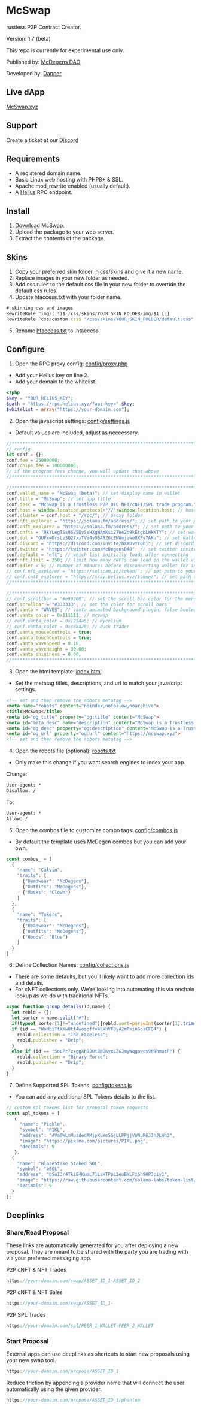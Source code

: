 # McSwap
rustless P2P Contract Creator.

Version: 1.7 (beta)

This repo is currently for experimental use only.

Published by: [McDegens DAO](https://discord.com/invite/hXXDvYTQhj)

Developed by: [Dapper](https://twitter.com/SolDapper)

## Live dApp
[McSwap.xyz](https://mcswap.xyz)

## Support
Create a ticket at our [Discord](https://discord.com/invite/hXXDvYTQhj)

## Requirements
* A registered domain name.
* Basic Linux web hosting with PHP8+ & SSL.
* Apache mod_rewrite enabled (usually default).
* A [Helius](https://www.helius.dev) RPC endpoint.

## Install
1. [Download](https://github.com/McDegens-DAO/McSwap/archive/refs/heads/main.zip) McSwap.
2. Upload the package to your web server.
3. Extract the contents of the package.

## Skins
1. Copy your preferred skin folder in [css/skins](https://github.com/McDegens-DAO/McSwap/tree/main/css/skins) and give it a new name.
2. Replace images in your new folder as needed.
3. Add css rules to the default.css file in your new folder to override the default css rules.
4. Update htaccess.txt with your folder name.
```javascript
# skinning css and images
RewriteRule ^img/(.*)$ /css/skins/YOUR_SKIN_FOLDER/img/$1 [L]
RewriteRule ^css/custom.css$ "/css/skins/YOUR_SKIN_FOLDER/default.css" [L]
```
5. Rename [htaccess.txt](https://github.com/McDegens-DAO/McSwap/blob/main/htaccess.txt) to .htaccess

## Configure
1. Open the RPC proxy config: [config/proxy.php](https://github.com/McDegens-DAO/McSwap/blob/main/config/proxy.php)
* Add your Helius key on line 2.
* Add your domain to the whitelist.
```php
<?php
$key = "YOUR_HELIUS_KEY";
$path = "https://rpc.helius.xyz/?api-key=".$key;
$whitelist = array("https://your-domain.com");
```

2. Open the javascript settings: [config/settings.js](https://github.com/McDegens-DAO/McSwap/blob/main/config/settings.js)
* Default values are included, adjust as neccessary.
```javascript
//************************************************************************************
// config
let conf = {};
conf.fee = 25000000;
conf.chips_fee = 100000000;
// if the program fees change, you will update that above
//************************************************************************************

//************************************************************************************
conf.wallet_name = "McSwap (beta)"; // set display name in wallet
conf.title = "McSwap"; // set app title
conf.desc = "McSwap is a Trustless P2P OTC NFT/cNFT/SPL trade program.";
conf.host = window.location.protocol+"//"+window.location.host; // host domain
conf.cluster = conf.host + "/rpc/"; // proxy folder
conf.nft_explorer = "https://solana.fm/address/"; // set path to your preferred nft explorer 
conf.cnft_explorer = "https://solana.fm/address/"; // set path to your preferred cnft explorer 
conf.cnfts = "9kYLegTSs9SVSQvSsHXgWAmKsi27We2d9kEtgbLWkKTY"; // set wallet you wish to receive nft donations
conf.sol = "GUFxwDrsLzSQ27xxTVe4y9BARZ6cENWmjzwe8XPy7AKu"; // set wallet you wish to receive sol donations
conf.discord = "https://discord.com/invite/hXXDvYTQhj"; // set discord invite
conf.twitter = "https://twitter.com/McDegensDAO"; // set twitter invite
conf.default = "nft"; // which list initially loads after connecting
conf.nft_limit = 250; // limit how many cNFTs can load in the wallet viewer
conf.idler = 5; // number of minutes before disconnecting wallet for inactivity
// conf.nft_explorer = "https://solscan.io/token/"; // set path to your preferred nft explorer 
// conf.cnft_explorer = "https://xray.helius.xyz/token/"; // set path to your preferred cnft explorer 
//************************************************************************************

//************************************************************************************
// conf.scrollbar = "#e99200"; // set the scroll bar color for the menu
conf.scrollbar = "#333333"; // set the color for scroll bars
conf.vanta = "WAVES"; // vanta animated background plugin, false boolean will exclude vanta
conf.vanta_color = 0x111111; // mcswap
// conf.vanta_color = 0x1254a5; // mycelium
// conf.vanta_color = 0xc08a28; // duck trader
conf.vanta_mouseControls = true;
conf.vanta_touchControls = true;
conf.vanta_waveSpeed = 0.10;
conf.vanta_waveHeight = 30.00;
conf.vanta_shininess = 0.00;
//************************************************************************************
```

3. Open the html template: [index.html](https://github.com/McDegens-DAO/McSwap/blob/main/index.html)
* Set the metatag titles, descriptions, and url to match your javascript settings.
```html
<!-- set and then remove the robots metatag -->
<meta name="robots" content="noindex,nofollow,noarchive">
<title>McSwap</title>
<meta id="og_title" property="og:title" content="McSwap">
<meta id="meta_desc" name="description" content="McSwap is a Trustless P2P OTC NFT/cNFT trade contract and interface." />
<meta id="og_desc" property="og:description" content="McSwap is a Trustless P2P OTC NFT/cNFT trade contract and interface.">
<meta id="og_url" property="og:url" content="https://mcswap.xyz">
<!-- set and then remove the robots metatag -->
```

4. Open the robots file (optional): [robots.txt](https://github.com/McDegens-DAO/McSwap/blob/main/robots.txt)
* Only make this change if you want search engines to index your app.

Change:
```txt
User-agent: *
Disallow: /
```
To:
```txt
User-agent: *
Allow: /
```

5. Open the combos file to customize combo tags: [config/combos.js](https://github.com/McDegens-DAO/McSwap/blob/main/config/combos.js)
* By default the template uses McDegen combos but you can add your own. 
```javascript
const combos_ = [
  {
    "name": "Calvin",
    "traits": [
      {"Headwear": "McDegens"},
      {"Outfits": "McDegens"},
      {"Masks": "Clown"}
    ]
  },
  {
    "name": "Tokers",
    "traits": [
      {"Headwear": "McDegens"},
      {"Outfits": "McDegens"},
      {"Hoods": "Blue"}
    ]
  }
]

```

6. Define Collection Names: [config/collections.js](https://github.com/McDegens-DAO/McSwap/blob/main/config/collections.js)
* There are some defaults, but you'll likely want to add more collection ids and details.
* For cNFT collections only. We're looking into automating this via onchain lookup as we do with traditional NFTs.
```javascript
async function group_details(id,name) {
  let rebld = {};
  let sorter = name.split("#");
  if(typeof sorter[1]!="undefined"){rebld.sort=parseInt(sorter[1].trim());}
  if (id == "WoMbiTtXKwUtf4wosoffv45khVF8yA2mPkinGosCFQ4") {
    rebld.collection = "The Faceless";
    rebld.publisher = "Drip";
  }
  else if (id == "SoLPr7zxggXh9JUt8NGKyxLZGJmyWqgawcs9N9hmatP") {
    rebld.collection = "Binary Force";
    rebld.publisher = "Drip";
  }   
}
```

7. Define Supported SPL Tokens: [config/tokens.js](https://github.com/McDegens-DAO/McSwap/blob/main/config/tokens.js)
* You can add any additional SPL Tokens details to the list.
```javascript
// custom spl tokens list for proposal token requests
const spl_tokens = [
   {
     "name": "Pickle",
     "symbol": "PIKL",
     "address": "AVm6WLmMuzdedAMjpXLYmSGjLLPPjjVWNuR6JJhJLWn3",
     "image": "https://piklme.com/pictures/PIKL.png",
     "decimals": 9
   },
  {
    "name": "BlazeStake Staked SOL",
    "symbol": "bSOL",
    "address": "bSo13r4TkiE4KumL71LsHTPpL2euBYLFx6h9HP3piy1",
    "image": "https://raw.githubusercontent.com/solana-labs/token-list/main/assets/mainnet/bSo13r4TkiE4KumL71LsHTPpL2euBYLFx6h9HP3piy1/logo.png",
    "decimals": 9
  }
];
```

## Deeplinks

### Share/Read Proposal
These links are automatically generated for you after deploying a new proposal. They are meant to be shared with the party you are trading with via your preferred messaging app.

P2P cNFT & NFT Trades
```javascript
https://your-domain.com/swap/ASSET_ID_1-ASSET_ID_2
```
P2P cNFT & NFT Sales
```javascript
https://your-domain.com/swap/ASSET_ID_1-
```
P2P SPL Trades
```javascript
https://your-domain.com/spl/PEER_1_WALLET-PEER_2_WALLET
```

### Start Proposal
External apps can use deeplinks as shortcuts to start new proposals using your new swap tool.
```javascript
https://your-domain.com/propose/ASSET_ID_1
```
Reduce friction by appending a provider name that will connect the user automatically using the given provider.
```javascript
https://your-domain.com/propose/ASSET_ID_1/phantom
```
